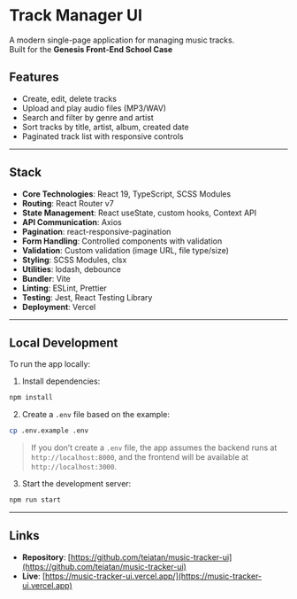 # Track Manager UI

A modern single-page application for managing music tracks.  
Built for the **Genesis Front-End School Case** 

## Features

- Create, edit, delete tracks
- Upload and play audio files (MP3/WAV)
- Search and filter by genre and artist
- Sort tracks by title, artist, album, created date
- Paginated track list with responsive controls

---

## Stack

- **Core Technologies**: React 19, TypeScript, SCSS Modules
- **Routing**: React Router v7
- **State Management**: React useState, custom hooks, Context API  
- **API Communication**: Axios
- **Pagination**: react-responsive-pagination
- **Form Handling**: Controlled components with validation
- **Validation**: Custom validation (image URL, file type/size)
- **Styling**: SCSS Modules, clsx
- **Utilities**: lodash, debounce
- **Bundler**: Vite
- **Linting**: ESLint, Prettier
- **Testing**: Jest, React Testing Library
- **Deployment**: Vercel

---

## Local Development

To run the app locally:

1. Install dependencies:

```bash
npm install
```

2. Create a `.env` file based on the example:

```bash
cp .env.example .env
```

> If you don’t create a `.env` file, the app assumes the backend runs at `http://localhost:8000`, and the frontend will be available at `http://localhost:3000`.

3. Start the development server:

```bash
npm run start
```

---

## Links

- **Repository**: [https://github.com/teiatan/music-tracker-ui](https://github.com/teiatan/music-tracker-ui)
- **Live**: [https://music-tracker-ui.vercel.app/](https://music-tracker-ui.vercel.app)

